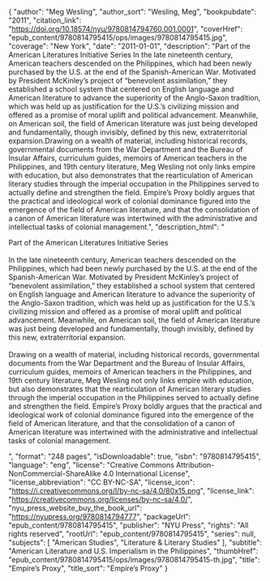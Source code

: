 {
  "author": "Meg Wesling",
  "author_sort": "Wesling, Meg",
  "bookpubdate": "2011",
  "citation_link": "https://doi.org/10.18574/nyu/9780814794760.001.0001",
  "coverHref": "epub_content/9780814795415/ops/images/9780814795415.jpg",
  "coverage": "New York",
  "date": "2011-01-01",
  "description": "Part of the American Literatures Initiative Series  In the late nineteenth century, American teachers descended on the Philippines, which had been newly purchased by the U.S. at the end of the Spanish-American War. Motivated by President McKinley’s project of “benevolent assimilation,” they established a school system that centered on English language and American literature to advance the superiority of the Anglo-Saxon tradition, which was held up as justification for the U.S.’s civilizing mission and offered as a promise of moral uplift and political advancement. Meanwhile, on American soil, the field of American literature was just being developed and fundamentally, though invisibly, defined by this new, extraterritorial expansion.Drawing on a wealth of material, including historical records, governmental documents from the War Department and the Bureau of Insular Affairs, curriculum guides, memoirs of American teachers in the Philippines, and 19th century literature, Meg Wesling not only links empire with education, but also demonstrates that the rearticulation of American literary studies through the imperial occupation in the Philippines served to actually define and strengthen the field. Empire’s Proxy boldly argues that the practical and ideological work of colonial dominance figured into the emergence of the field of American literature, and that the consolidation of a canon of American literature was intertwined with the administrative and intellectual tasks of colonial management.",
  "description_html": "<p>Part of the American Literatures Initiative Series  <br><br>In the late nineteenth century, American teachers descended on the Philippines, which had been newly purchased by the U.S. at the end of the Spanish-American War. Motivated by President McKinley’s project of “benevolent assimilation,” they established a school system that centered on English language and American literature to advance the superiority of the Anglo-Saxon tradition, which was held up as justification for the U.S.’s civilizing mission and offered as a promise of moral uplift and political advancement. Meanwhile, on American soil, the field of American literature was just being developed and fundamentally, though invisibly, defined by this new, extraterritorial expansion.<br><br>Drawing on a wealth of material, including historical records, governmental documents from the War Department and the Bureau of Insular Affairs, curriculum guides, memoirs of American teachers in the Philippines, and 19th century literature, Meg Wesling not only links empire with education, but also demonstrates that the rearticulation of American literary studies through the imperial occupation in the Philippines served to actually define and strengthen the field. Empire’s Proxy boldly argues that the practical and ideological work of colonial dominance figured into the emergence of the field of American literature, and that the consolidation of a canon of American literature was intertwined with the administrative and intellectual tasks of colonial management.</p>",
  "format": "248 pages",
  "isDownloadable": true,
  "isbn": "9780814795415",
  "language": "eng",
  "license": "Creative Commons Attribution-NonCommercial-ShareAlike 4.0 International License",
  "license_abbreviation": "CC BY-NC-SA",
  "license_icon": "https://i.creativecommons.org/l/by-nc-sa/4.0/80x15.png",
  "license_link": "https://creativecommons.org/licenses/by-nc-sa/4.0/",
  "nyu_press_website_buy_the_book_url": "https://nyupress.org/9780814794777",
  "packageUrl": "epub_content/9780814795415",
  "publisher": "NYU Press",
  "rights": "All rights reserved",
  "rootUrl": "epub_content/9780814795415",
  "series": null,
  "subjects": [
    "American Studies",
    "Literature & Literary Studies"
  ],
  "subtitle": "American Literature and U.S. Imperialism in the Philippines",
  "thumbHref": "epub_content/9780814795415/ops/images/9780814795415-th.jpg",
  "title": "Empire’s Proxy",
  "title_sort": "Empire’s Proxy"
}
